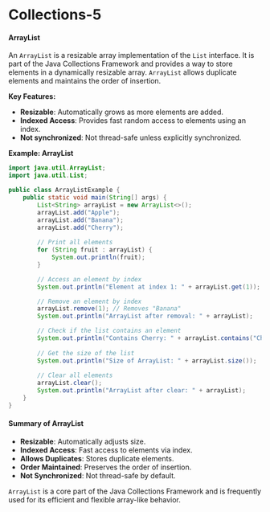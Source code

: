 # Collections-5

#### ArrayList

An `ArrayList` is a resizable array implementation of the `List` interface. It is part of the Java Collections Framework and provides a way to store elements in a dynamically resizable array. `ArrayList` allows duplicate elements and maintains the order of insertion.

**Key Features:**

* **Resizable**: Automatically grows as more elements are added.
* **Indexed Access**: Provides fast random access to elements using an index.
* **Not synchronized**: Not thread-safe unless explicitly synchronized.

**Example: ArrayList**

```java
import java.util.ArrayList;
import java.util.List;

public class ArrayListExample {
    public static void main(String[] args) {
        List<String> arrayList = new ArrayList<>();
        arrayList.add("Apple");
        arrayList.add("Banana");
        arrayList.add("Cherry");
        
        // Print all elements
        for (String fruit : arrayList) {
            System.out.println(fruit);
        }

        // Access an element by index
        System.out.println("Element at index 1: " + arrayList.get(1));

        // Remove an element by index
        arrayList.remove(1); // Removes "Banana"
        System.out.println("ArrayList after removal: " + arrayList);

        // Check if the list contains an element
        System.out.println("Contains Cherry: " + arrayList.contains("Cherry"));
        
        // Get the size of the list
        System.out.println("Size of ArrayList: " + arrayList.size());
        
        // Clear all elements
        arrayList.clear();
        System.out.println("ArrayList after clear: " + arrayList);
    }
}
```

#### Summary of ArrayList

* **Resizable**: Automatically adjusts size.
* **Indexed Access**: Fast access to elements via index.
* **Allows Duplicates**: Stores duplicate elements.
* **Order Maintained**: Preserves the order of insertion.
* **Not Synchronized**: Not thread-safe by default.

`ArrayList` is a core part of the Java Collections Framework and is frequently used for its efficient and flexible array-like behavior.
